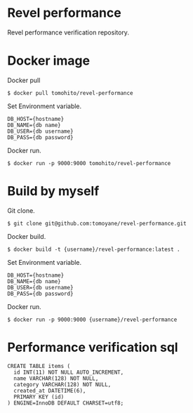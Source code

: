 # Revel performance
Revel performance verification repository.

# Docker image
Docker pull
```
$ docker pull tomohito/revel-performance
```

Set Environment variable.
```
DB_HOST={hostname}
DB_NAME={db name}
DB_USER={db username}
DB_PASS={db password}
```

Docker run.
```
$ docker run -p 9000:9000 tomohito/revel-performance
```

# Build by myself
Git clone.
```
$ git clone git@github.com:tomoyane/revel-performance.git
```

Docker build.
```
$ docker build -t {username}/revel-performance:latest .
```

Set Environment variable.
```
DB_HOST={hostname}
DB_NAME={db name}
DB_USER={db username}
DB_PASS={db password}
```

Docker run.
```
$ docker run -p 9000:9000 {username}/revel-performance
```

# Performance verification sql
```
CREATE TABLE items (
  id INT(11) NOT NULL AUTO_INCREMENT,
  name VARCHAR(128) NOT NULL,
  category VARCHAR(128) NOT NULL,
  created_at DATETIME(6),
  PRIMARY KEY (id)
) ENGINE=InnoDB DEFAULT CHARSET=utf8;
```
